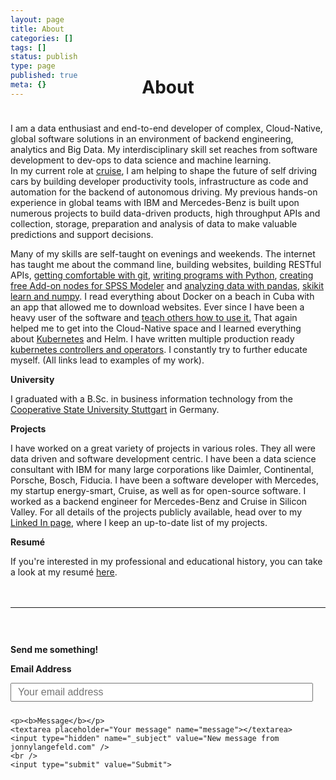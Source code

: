```yaml
---
layout: page
title: About
categories: []
tags: []
status: publish
type: page
published: true
meta: {}
---
```


<h1 style="text-align: center; margin-bottom: 40px; margin-top: -50px">About</h1>

<div>
  <p>I am a data enthusiast and end-to-end developer of complex, Cloud-Native, global software solutions in an environment of backend engineering, analytics and Big Data. My interdisciplinary skill set reaches from software development to dev-ops to data science and machine learning. <br>
  In my current role at <a href="https://getcruise.com">cruise</a>, I am helping to shape the future of self driving cars by building developer productivity tools, infrastructure as code and automation for the backend of autonomous driving. My previous hands-on experience in global teams with IBM and Mercedes-Benz is built upon numerous projects to build data-driven products, high throughput APIs and collection, storage, preparation and analysis of data to make valuable predictions and support decisions.
  </p>

  <p>Many of my skills are self-taught on evenings and weekends. The internet has taught me about the command line, building websites, building RESTful APIs, <a href="https://github.com/jonnylangefeld">getting comfortable with git</a>, <a href="https://github.com/jonnylangefeld/ChordPro">writing programs with Python</a>, <a href="https://github.com/jonnylangefeld/SPSSTwitter">creating free Add-on nodes for SPSS Modeler</a> and <a h href="https://www.kaggle.com/jonnylangefeld/explore-dividends">analyzing data with pandas</a>, <a href="https://github.com/jonnylangefeld/learning/blob/master/Machine%20Learning/scikit-learn%20Classifier.ipynb">skikit learn and numpy</a>. I read everything about Docker on a beach in Cuba with an app that allowed me to download websites. Ever since I have been a heavy user of the software and <a href="https://www.youtube.com/watch?v=JprTjTViaEA">teach others how to use it.</a> That again helped me to get into the Cloud-Native space and I learned everything about <a href="https://www.youtube.com/watch?v=f4Ynjl_JIm0">Kubernetes</a> and Helm. I have written multiple production ready <a href="https://github.com/jonnylangefeld/datadog-operator">kubernetes controllers and operators</a>. I constantly try to further educate myself. (All links lead to examples of my work).</p>

  <p><b>University</b></p>

  <p>I graduated with a B.Sc. in business information technology from the <a href="http://www.dhbw.de/english/home.html" target="_blank">Cooperative State University Stuttgart</a> in Germany.</p>

  <p><b>Projects</b></p>

  <p>I have worked on a great variety of projects in various roles. They all were data driven and software development centric. I have been a data science consultant with IBM for many large corporations like Daimler, Continental, Porsche, Bosch, Fiducia. I have been a software developer with Mercedes, my startup energy-smart, Cruise, as well as for open-source software. I worked as a backend engineer for Mercedes-Benz and Cruise in Silicon Valley. For all details of the projects publicly available, head over to my <a href="https://www.linkedin.com/in/jonnylangefeld/" target="_blank">Linked In page</a>, where I keep an up-to-date list of my projects.</p>

  <p><b>Resumé</b></p>
  <p>If you're interested in my professional and educational history, you can take a look at my resumé <a href="/assets/about/Resum%C3%A9%20Jonny%20Langefeld.pdf?v=6" target="_blank">here</a>.</p>
</div>


<div style="width: 100%; float: left; margin-top: 20px">
  <hr />
  <form id="contactform" method="POST" action="https://formspree.io/jonnylangefeld@gmail.com">
    <p><b>Send me something!</b></p>
    <p><b>Email Address</b></p>
    <input type="email" name="_replyto" placeholder="Your email address">

    <p><b>Message</b></p>
    <textarea placeholder="Your message" name="message"></textarea>
    <input type="hidden" name="_subject" value="New message from jonnylangefeld.com" />
    <br />
    <input type="submit" value="Submit">
  </form>
</div>

<style type="text/css">
  #contactform {
    padding-top: 30px;
  }

  #contactform input[type="email"] {
    width: calc(100% - 20px);
    height: 30px;
    font-size: 16px;
    padding: 10px;
    margin-bottom: 10px;
  }

  #contactform textarea {
    width: calc(100% - 30px);
    height: 100px;
    font-size: 16px;
    border: 1px solid #ccc;
    background-color: #fafafa;
    padding: 15px;
    resize: vertical;
  }
  
  #contactform input[type="submit"] {
    display: inline-block;
    width: 127px;
    height: 42px;
    background-color: #272727;
    color: white;
    font-weight: 600;
    font-style: normal;
    font-size: 14px;
    border: none;
    margin-top: 10px;
    cursor: pointer;
  }
</style>
